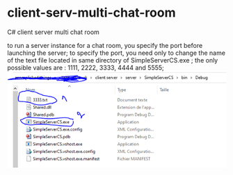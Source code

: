 # client-serv-multi-chat-room
C# client server multi chat room


to run a server instance for a chat room, you specify the port before launching the server;
to specify the port, you need only to change the name of the text file located in same directory of SimpleServerCS.exe ;
the only possible values are : 1111, 2222, 3333, 4444 and 5555;
![files](images/pic01.png)
